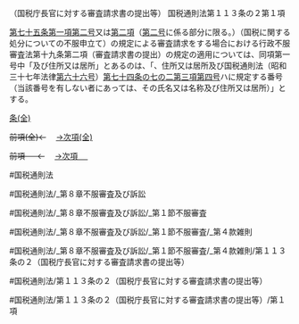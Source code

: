（国税庁長官に対する審査請求書の提出等）
国税通則法第１１３条の２第１項

[第七十五条第一項第二号](国税通則法＿＿＿＿＿第７５条第１項第２号)又は[第二項](国税通則法＿＿＿＿＿第１１３条の２第２項)（[第二号](国税通則法＿＿＿＿＿第１１３条の２第１項第２号)に係る部分に限る。）（国税に関する処分についての不服申立て）の規定による審査請求をする場合における行政不服審査法第十九条第二項（審査請求書の提出）の規定の適用については、同項第一号中「及び住所又は居所」とあるのは、「、住所又は居所及び国税通則法（昭和三十七年法律[第六十六号](国税通則法＿＿＿＿＿第１１３条の２第１項第６６号)）[第七十四条の七の二第三項第四号](国税通則法＿＿＿＿＿第７４条の７の２第３項第４号)ハに規定する番号（当該番号を有しない者にあっては、その氏名又は名称及び住所又は居所）」とする。

[条(全)](国税通則法＿＿＿＿＿第１１３条の２_.md)

~~前項(全)←~~　  [→次項(全)](国税通則法＿＿＿＿＿第１１３条の２第２項_.md)

~~前項 　 ←~~　  [→次項 　 ](国税通則法＿＿＿＿＿第１１３条の２第２項.md)



#国税通則法

#国税通則法/_第８章不服審査及び訴訟

#国税通則法/_第８章不服審査及び訴訟/_第１節不服審査

#国税通則法/_第８章不服審査及び訴訟/_第１節不服審査/_第４款雑則

#国税通則法/_第８章不服審査及び訴訟/_第１節不服審査/_第４款雑則/第１１３条の２（国税庁長官に対する審査請求書の提出等）

#国税通則法/第１１３条の２（国税庁長官に対する審査請求書の提出等）

#国税通則法/第１１３条の２（国税庁長官に対する審査請求書の提出等）/第１項

